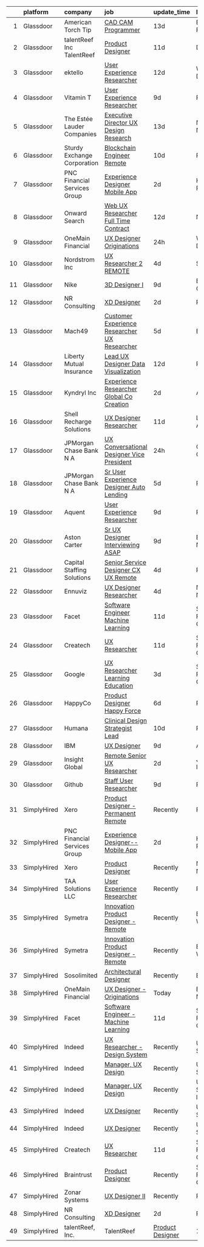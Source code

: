 

|    | platform    | company                       | job                                                                                                                                                                                                                                                                                                                                                                                                                                                                                                                                                                                                                                                                                                                                                                                                                                                                                                                                                                                                                                                                                                                                                                                                                                                                                                                                                                                                                                                                                                                                                                                                                    | update_time   | location                  |
|---:|:------------|:------------------------------|:-----------------------------------------------------------------------------------------------------------------------------------------------------------------------------------------------------------------------------------------------------------------------------------------------------------------------------------------------------------------------------------------------------------------------------------------------------------------------------------------------------------------------------------------------------------------------------------------------------------------------------------------------------------------------------------------------------------------------------------------------------------------------------------------------------------------------------------------------------------------------------------------------------------------------------------------------------------------------------------------------------------------------------------------------------------------------------------------------------------------------------------------------------------------------------------------------------------------------------------------------------------------------------------------------------------------------------------------------------------------------------------------------------------------------------------------------------------------------------------------------------------------------------------------------------------------------------------------------------------------------|:--------------|:--------------------------|
|  1 | Glassdoor   | American Torch Tip            | [CAD CAM Programmer](https://www.glassdoor.com/partner/jobListing.htm?pos=102&ao=1110586&s=58&guid=00000181a3ef43abaaea184dab7301f5&src=GD_JOB_AD&t=SR&vt=w&ea=1&cs=1_e736d33a&cb=1656312775981&jobListingId=1007935742295&cpc=98EC36F1896D89DA&jrtk=3-0-1g6huugv12bmh001-1g6huugvik25a800-6478f41ebc24d5b8--6NYlbfkN0BnsvztuEavkVQDPHE5N0fDqhPJFv-LlFbJcq3wHKaJtdKFjSQnzkBt70lkBthZADUoGEySLiY6jpWSHeE7wHqmP4fyPy5yQKkVXaeNIxgU0ucOo1kq-flm3zXNh8UZCQmr3MK6wBkFSVQ9-HatSuLt_1RggHpopC0LJHUrAjYGdLBbmjsHx02TpHIC93jm_i0fa2i4N2mmUglnW-7_B4_73nac6Sbhz7BX5mWfcjIvikqpomC1O_pTd5JZB1vstVz8P1izmjcE4PvM0qUbLygOIk9fue-K3OF1sYAGGSyBFhjqlDFqOHU1stIpehi_W0ISzbsFgFQ23XpehovoFRPH7lAofFDnBubUrfVMKSiunmd7A3DcVZW3QcplOnj9Ra3uoiUm8BSQqgxPci9v17aW0sjt8tu1sTTSmMgDdB_UkX2wIMUDTL_ZU9JZtYdMV2WhNDLVQS9WcRX_kj5lAZzDMq_W-XQ-LxIdZmkGTX0t2ohCJIIyCwPvR2fuHEU1RpG6-oAQhu4rZQ%3D%3D)                                                                                                                                                                                                                                                                                                                                                                                                                                                                                                                                                                                                                                                                                                                                              | 13d           | Bradenton, FL             |
|  2 | Glassdoor   | talentReef  Inc    TalentReef | [Product Designer](https://www.glassdoor.com/partner/jobListing.htm?pos=122&ao=1136043&s=58&guid=00000181a3ef43abaaea184dab7301f5&src=GD_JOB_AD&t=SR&vt=w&ea=1&cs=1_f855ddfe&cb=1656312775983&jobListingId=1007942333539&jrtk=3-0-1g6huugv12bmh001-1g6huugvik25a800-b1d65d1e23e1d5ef-)                                                                                                                                                                                                                                                                                                                                                                                                                                                                                                                                                                                                                                                                                                                                                                                                                                                                                                                                                                                                                                                                                                                                                                                                                                                                                                                                 | 11d           | Denver, CO                |
|  3 | Glassdoor   | ektello                       | [User Experience Researcher](https://www.glassdoor.com/partner/jobListing.htm?pos=103&ao=1110586&s=58&guid=00000181a3ef43abaaea184dab7301f5&src=GD_JOB_AD&t=SR&vt=w&ea=1&cs=1_deba9ed3&cb=1656312775981&jobListingId=1007939618815&cpc=A938E184CF850189&jrtk=3-0-1g6huugv12bmh001-1g6huugvik25a800-915ffd92501460ca--6NYlbfkN0CLjQmfy67UqlWxJvyH5uxFrQGBFL1cdeZdgq-fUlKTljvii19VO40o9hODfeR06z4R3gKYeA12dSiTX4yFC_llT-SHO-vTVqwBvTr0TUeQ7sqQLmharss2OEzlzSIVsfsJmAiheDQVb3SGwk3mUzb-JDtsyTgnc840NTm9Xfdo-DwM4oPtxPVfXtd_PHWKQmc9hisZWFEcQNdsTZG7TJDhx5o2ImGAAF5Rczg_QpjBnphJQCq-JawMCPC0_x6bNwLb3TBUinxaK3r5KZbcroP_lDjyRcHiFASh2q61E_ja8gUe8bCUoNsO2iV80VtU7emYLWIbnKt-cRgnUbSiJZ61w9vRFo3FM1v65CMmqNkQnaSLOSN_q5gpMSMfHOaX5Q36BcGCRfm2NKo14zor8VfuazvsR-4GCZ3oBBSJRJKolK2UcTJ1kyDCyfDeOmPJasH5zJJ5u-QNDGjFN2bCSHNvKJwTQrdztb2t2jJyBHOigjVzzhRLbWdbNQVSUcHY4Ge0Z7W0-7PyLcnm3-_uohPc)                                                                                                                                                                                                                                                                                                                                                                                                                                                                                                                                                                                                                                                                                                                                  | 12d           | Washington, DC            |
|  4 | Glassdoor   | Vitamin T                     | [User Experience Researcher](https://www.glassdoor.com/partner/jobListing.htm?pos=113&ao=1110586&s=58&guid=00000181a3ef43abaaea184dab7301f5&src=GD_JOB_AD&t=SR&vt=w&cs=1_28f21878&cb=1656312775982&jobListingId=1007947510415&cpc=6FC5BA77C9A4CD78&jrtk=3-0-1g6huugv12bmh001-1g6huugvik25a800-8ffb010d9d7ec4b0--6NYlbfkN0DMrcEu7yrtATojKJA7cEzGQ3FdRGWLh0CZQInL4ECGI6k5tN82kdM0OKoro5eXmjok1pY9WiCtPF0dukI9Fmem5Cq8y8v3Sld1jHAuQrnJsSg_8y4heX17j9R_wXSf16JunJqD7QV3ZczRzo7izK4pN-WqcA9hzaZ1XSgu-eucJrLSVXejBrpk2JT1YBfx28a_dCqWbttLa409Tn0GFreHPZpT_OR0PUOpH2AK3-WLhtYgvNAe9N5LzL6vg4EpCSe7VoLMuzP1yVZKmp4sEW2t2DYGyEittA8CPv-EOs2mioZNXYzIN5zMMeTLza-eb5e4BQko6dJS2yVixHLoSmZuIXuXu7mpyAgz0qkEFA8Crh-lHZi7d69RgQoG1Aemf5K8JkMcRJ8Dfi7Iw8u4c3gDKoWyP9iqyAOQ3FEp-s5gcgL3DxaNjPH5JIBs9qphStFzEnj7eq3IScHXY8R0VqRiz72rIrdI8x4%3D)                                                                                                                                                                                                                                                                                                                                                                                                                                                                                                                                                                                                                                                                                                                                                                                         | 9d            | Remote                    |
|  5 | Glassdoor   | The Estée Lauder Companies    | [Executive Director  UX Design   Research](https://www.glassdoor.com/partner/jobListing.htm?pos=101&ao=1110586&s=58&guid=00000181a3ef43abaaea184dab7301f5&src=GD_JOB_AD&t=SR&vt=w&ea=1&cs=1_ef0787a8&cb=1656312775980&jobListingId=1007936688010&cpc=A4C1E4276E693E09&jrtk=3-0-1g6huugv12bmh001-1g6huugvik25a800-c2b845cbefcab524--6NYlbfkN0CxGdjep8Kzl0oB9O7apyRfO4_gxrOgeSrUZstG6H8c5sFfK8-LW0KgkBVxYSn8XH2mBqPZ52PnMa0CgR7CHDJbOsgYdf6UZag9E3mjpnO_OnbZ-Kxf1XMwz3nxlj8jsevQOC4nBtXXISgg6aPw84qNoaCwnHVfLZynf5EJl8FLukmgCIEJJLs1iOi4IKVlazfD0YdQYeaelnTwguc7vMQe23aiLbQM76BPEK0J3aoRtSRknYX1UKeM19GC84oceyEY6An6wSv5kk6up4hxxqd3Tf-ZOJ9Gmm6UJckq7T0J9cGYcakrfbjIgdrRV29EuwTuzJAA1jvXbrbotS5WUfp9WdA_FUXJG54bgwyLpQbPhrM01nRWAswifoObdSKJTYENtwyn75hiPd6BhuR8lfgD46X9dwIuBKofAT9il8kE_VX1Kg9c_If2bNNm23SWXCVJXj3qCZ7EVCxegR8I8v33582iGtS0s3-VMyvd45qWa2nmL5QZF-sVkB2t3XsV9yu4avbezJtinLJXUfLRdyDtx2VoeNXiQ_sKhmib_HPS89OIVmfStRZL)                                                                                                                                                                                                                                                                                                                                                                                                                                                                                                                                                                                                                                                                                    | 13d           | New York, NY              |
|  6 | Glassdoor   | Sturdy Exchange Corporation   | [Blockchain Engineer  Remote ](https://www.glassdoor.com/partner/jobListing.htm?pos=130&ao=1136043&s=58&guid=00000181a3ef43abaaea184dab7301f5&src=GD_JOB_AD&t=SR&vt=w&ea=1&cs=1_1fb1b911&cb=1656312775984&jobListingId=1007945004698&jrtk=3-0-1g6huugv12bmh001-1g6huugvik25a800-cfbd5654e5418373-)                                                                                                                                                                                                                                                                                                                                                                                                                                                                                                                                                                                                                                                                                                                                                                                                                                                                                                                                                                                                                                                                                                                                                                                                                                                                                                                     | 10d           | Remote                    |
|  7 | Glassdoor   | PNC Financial Services Group  | [Experience Designer   Mobile App](https://www.glassdoor.com/partner/jobListing.htm?pos=108&ao=1110586&s=58&guid=00000181a3ef43abaaea184dab7301f5&src=GD_JOB_AD&t=SR&vt=w&cs=1_989ef38c&cb=1656312775981&jobListingId=1007961427249&cpc=B101C867B3EF2D75&jrtk=3-0-1g6huugv12bmh001-1g6huugvik25a800-c66d0f698bff5051--6NYlbfkN0AMofH_6zXbiqn6xehDj89HQNfpf30LHk40Y3Yl5cZTpm-EXukPQNetNbgZyPcaSjnYqcWAwVIVpj67zS_3xXrb1dZWevHt59MGwtNWC056Fj5C92LYC4uzyBBEWpFq_xg_jFEZOl9G06zEhnKSkQdCHGPkOkoIsjFOGzxj4yCKzhEjuGUObmBIJmLdLvP_M5PbeHXslgg3ivSHV60ZvbPwYIijaEsucroSRe1tvr6kZmIGCz5wvO7ig0aSeRN9TW5JXdamFTOgx5uKXmbbdzRZfbO8e8rQ0JwZXxrmBkbmmaFhnenMK_OhfvXw-JDlSJ5qdeD6ccrXaFwDazM95mbK1JgjZtU98OataTSZR8yNDuvl782fkn4AZ2ReXpl7SfK-l1R0rPNmJ846Oi3PXvJR24ado8AreLO9FY9fiewDo_FKn1-oPfE_M6PB3nu73zbHCWBbxENCOh3-k4DUACpsOEH5r2GFxiVLuQE3Zw9yIud4BwKUjgyhhAUsk9NK5UkGvQzQFHezNCyDHLvEAn3N4Ra1f_c4CWBjXZqnff6NSokG0PYfQRSgpPIp_J0qlhJDcDyuCCNb1hS2omeAo-zXqYYIj4JjcdWaicbu6xcc39TRw2zpZqc1zDmtOolRL0Wm6w4l_u1GRIe6X3e_mujXs9KFyk2mrs6YmUlBtWWmVq2EU_OH_jmQl7dMQLJJyLNzSXYUn9WF6O-jaOHVQggvnbL8vF0ZNwbLj4NHOxIB0Dd_9HJ0n08yMkjZpMcN25ZiFa3V2uo6y_bGLE0Aen3YD3wZYQQl9ygKrhLhnDHuH_GLDu1ZmT7EYM_JO9bdLWKHqmPoGU_-cOLsyQvOFXlZhczenzEvWuG74AAPKcwkZQdpT-cWe1oJ5V11-AlVaRCpsai_iTkungRerEk6tuhLmEgt2h7Ya6Xdx1iDsUmC3-X8yuu6dlIq2tcpNezKzh1ZmanrKGAIG9u0sgjcRfn22w7I2b9XxE0IwXfv0vEp3j6TViYoqRbhmml7Xkdi8hvk-vQgRmqCjJyoeQkjNcm1_5_UcyFxDdYr44wAdPBPvMhJn6LTDDCGoK5RsmJ3kJMt6CnBD-isOaasyWSEZ6B6uCfijZvzF3TrF0QZHM6DoOW9nj1HPzm3bME8qxlhMZRqQIupK7rieNgPA-jhnM6I1cn8yiYgSOI6gavw2uOsNb---Jgogdb914PPDKKxegh2VX5qrzbM01FQOFU3bC7m) | 2d            | Harrisburg, PA            |
|  8 | Glassdoor   | Onward Search                 | [Web UX Researcher  Full Time  Contract ](https://www.glassdoor.com/partner/jobListing.htm?pos=112&ao=1110586&s=58&guid=00000181a3ef43abaaea184dab7301f5&src=GD_JOB_AD&t=SR&vt=w&ea=1&cs=1_fbe600f0&cb=1656312775982&jobListingId=1007940042341&cpc=B076152010A3B66C&jrtk=3-0-1g6huugv12bmh001-1g6huugvik25a800-46016db12243d46a--6NYlbfkN0B7YoEZZ2QAGDyEGGmBPAUWSHc1Mt3sMCn9FehKcWA3w5p4dGJxWifpoAJCu3xk6ZgFcu1Y78FIqaHRt7FDVxH3WFkTkNU2CHTbEJVvKkUjdH_POdGqZPfd7kmiIA19hWFAaDwGrftpgjsko9N2c80-xeeLIuXlN7Qu0eUq9uvVxPSs0t_xW_C9Nrl5MABk4fB3PH8dsys7M_zlr3iJGqZ03cDg33oc4d9LvyXwyIGVtx_efPmChgoMBPsOr1p4dBOMP1LgLz9t6XfmXCE3jdMq8JT2da1_Ea0OKgREfEBZbVNiOIe0SQ16OLlXfSuKUtyzeAFcZEBqco9lXvLYn6AAJekvJibq3DLelzXUBTSIA5-2-QSudcZb1_kk3pvBZa7pm3s2FwVBNImacCNSe5TbApP7KWp2iva6P6XN6cd9-t3s11vtcIbnKpSPNSn3qxuTPaZckuKTtB3yslisPyfodqDwKW7eSWjAzjLEj5e4BrjJ-6b4Kr6XvI-l3yghGwRj3d5vVn-PyK8Uji_XLBQ7UHmos_BfptIwSOKPTyAtpwIg1yyPo4f5THsPSDDhZse1j9-FtMV9HSHEzi275NGUTUXzUKbYhnuHSNxZrPmY72t-zdHsDmeHZmA2a5rJGMXhzUnNRH8lg-ARLVBA_i2J5vseYhWm_H2rxHFmGEz7Ae-X80MygMmf_Lr1NecktrzHnNDybnzcsIMi4zsbxREbt5-po1aeCiPPFvtDdhqew3ZyU3Y6h5qXyvZvg-KZwpGS7vcLl7UR1clnwEPOzNp-RsZKge2JOYWNy7olo2wQZH95QwzU7H1hfVb1YuM1ukov05F-Rdlj7KwgmuLhcmERJ92KklFfS71lNpaUooE0QSzYGR3LYmYMLYwMbkDrN0WRcYKkLswFKyG9juMZesK3Hxw8XZ5pmqMDJnlUdw3say3hSzDedgeW8Bq0NMatWgqDsWL7zfgjG3j5mG2W6CQU3DL55KTtFG7HsoAj4IPPSbtvPc_BhDvqOmaNOt35AeL7VOP0hDf77Mp78Q6t6dFK)                                                                                                                                                                                     | 12d           | Newark, CA                |
|  9 | Glassdoor   | OneMain Financial             | [UX Designer   Originations](https://www.glassdoor.com/partner/jobListing.htm?pos=104&ao=1110586&s=58&guid=00000181a3ef43abaaea184dab7301f5&src=GD_JOB_AD&t=SR&vt=w&cs=1_39305d11&cb=1656312775980&jobListingId=1007964745730&cpc=7AD1D84939BBEEF3&jrtk=3-0-1g6huugv12bmh001-1g6huugvik25a800-4d508575c6a64a8b--6NYlbfkN0Bjlu5n-gv5HO0Uw8oUWkLCzq7-4ueCq4bqHo-b0jTNgEo79qTxKEF1eiLEZ0uE3qe8BddocYPZ4u5iFM5TXbzmiaBTaC-wZxq7gKxR9ILp6fIagIv7ua1aTtIWIGxEwJnmVdGOJmORrOwS8AcNVxk-oyLBwzz1xdmfjkPKLesQGOHIt-bMIqG0sye_dlorOWEQPhsrAfWAIoFtr3fcqUx4ekGSvhl_REeu38pwuxdurskKH-HqCqDvipjO-rbhK_r45ML11indSZMqzcsc-JRciu1eRiojmyKOmwEw0yunVgH2hWwgHggYXDcTODOWsRXwV-xJYnas7EPdgCQXSz1gifslqSdXIUeL7njoE-yVrOqsBJzwy-Yk1jNj2KfVxT0SY7P7G7FVtsCxl3IsVjujc9At0inS6m-lJECmCWBvbi4T13dKEgBx-JbF7uBbshIgMHuo9jkKzA%3D%3D)                                                                                                                                                                                                                                                                                                                                                                                                                                                                                                                                                                                                                                                                                                                                                                                                           | 24h           | Wilmington, DE            |
| 10 | Glassdoor   | Nordstrom Inc                 | [UX Researcher 2   REMOTE](https://www.glassdoor.com/partner/jobListing.htm?pos=117&ao=1136043&s=58&guid=00000181a3ef43abaaea184dab7301f5&src=GD_JOB_AD&t=SR&vt=w&cs=1_c2562b5c&cb=1656312775983&jobListingId=1007957153362&jrtk=3-0-1g6huugv12bmh001-1g6huugvik25a800-608155c439d6817a-)                                                                                                                                                                                                                                                                                                                                                                                                                                                                                                                                                                                                                                                                                                                                                                                                                                                                                                                                                                                                                                                                                                                                                                                                                                                                                                                              | 4d            | Seattle, WA               |
| 11 | Glassdoor   | Nike                          | [3D Designer I](https://www.glassdoor.com/partner/jobListing.htm?pos=119&ao=1136043&s=58&guid=00000181a3ef43abaaea184dab7301f5&src=GD_JOB_AD&t=SR&vt=w&cs=1_ea842b5d&cb=1656312775983&jobListingId=1007947826288&jrtk=3-0-1g6huugv12bmh001-1g6huugvik25a800-612dfb3f0eb8356f-)                                                                                                                                                                                                                                                                                                                                                                                                                                                                                                                                                                                                                                                                                                                                                                                                                                                                                                                                                                                                                                                                                                                                                                                                                                                                                                                                         | 9d            | Beaverton, OR             |
| 12 | Glassdoor   | NR Consulting                 | [XD Designer](https://www.glassdoor.com/partner/jobListing.htm?pos=116&ao=1136043&s=58&guid=00000181a3ef43abaaea184dab7301f5&src=GD_JOB_AD&t=SR&vt=w&ea=1&cs=1_46bd8ab9&cb=1656312775982&jobListingId=1007962200876&jrtk=3-0-1g6huugv12bmh001-1g6huugvik25a800-37fe6b4c132875a9-)                                                                                                                                                                                                                                                                                                                                                                                                                                                                                                                                                                                                                                                                                                                                                                                                                                                                                                                                                                                                                                                                                                                                                                                                                                                                                                                                      | 2d            | Remote                    |
| 13 | Glassdoor   | Mach49                        | [Customer Experience Researcher  UX Researcher ](https://www.glassdoor.com/partner/jobListing.htm?pos=105&ao=1110586&s=58&guid=00000181a3ef43abaaea184dab7301f5&src=GD_JOB_AD&t=SR&vt=w&ea=1&cs=1_b53d112f&cb=1656312775981&jobListingId=1007954542445&cpc=1160948BCBA38B5B&jrtk=3-0-1g6huugv12bmh001-1g6huugvik25a800-188a60f7eb7a7494--6NYlbfkN0C-sxr0l_wSOZIDB38dXNuJhKPbqohXUGYC1bSDZ3MUUQgHxGzDLv1iMw_PNc-VPkk7HqGb7DrGnLVN32uK6euByH515ureRAfxgg2QlsQgniz5BQWTlCgo-91GV0KaMo1c69cPVUg5cJg4lb0NIxt-Xl86ZyAQ5-4zHWoFAZ0Qvm_2O3fVl52n98yRVPGgYyaRrLRTkNPqbp968yuPJna2zu9_by1wOTOJxEVBiq8MWq4oboXIrYaAPHA9fzGAQerSYykbk5tG7TvdwBuuMbAGnmXbOJUXcoIM-jp_XI7tSY8mJFEiaamX7aYqNO5QpyWQ8GuQJFZ-DaHyPjVlzxvA2NtVsH_2encHfyfyaul-3mb8MUpMqC6OY4B3-xSmWab00BJ49Vsc1sJuOKeNxbQ6GBKEg3BRn-m5hFl3DSM2akX85Y3EGShhdwttgi4-6cqjX8k-BK_YEVrQvO-qrnG7F01-v5RYpOL4jb4tngl-l2qyzriIaYkMbriXXWcWyXN9OnkxJLmOktd6F-8j4gMOq6uH-7b1ExY%3D)                                                                                                                                                                                                                                                                                                                                                                                                                                                                                                                                                                                                                                                                                                | 5d            | Boston, MA                |
| 14 | Glassdoor   | Liberty Mutual Insurance      | [Lead UX Designer   Data Visualization](https://www.glassdoor.com/partner/jobListing.htm?pos=107&ao=1110586&s=58&guid=00000181a3ef43abaaea184dab7301f5&src=GD_JOB_AD&t=SR&vt=w&cs=1_40050b7a&cb=1656312775981&jobListingId=1007940071636&cpc=6A22310A23505C64&jrtk=3-0-1g6huugv12bmh001-1g6huugvik25a800-23c8841b6c21757c--6NYlbfkN0D19kSVUiNzG2UWy1lRGehFMusHrHGUl8ru40ax50wmt-THYVDVXiQ1RxehNPznEJE1U7VDE0f2KIsFInOFhur_BYiO6_npZ3qtwMUX1c-HLGgfGN79yWfITd6vLFPpn0JsUPpP4kjWKD_NlSFGJfZJuLLIw_jLgqt9CjkkYS7CbHojyaiCrLny4erwmiad2N3cnBVpuGtlDrJx2lRwHdKYi8iACSTrA5HhveDTYpqQ_w9uMgAigB7QTLPsYrV8qwXlt_I9yQNjP9nliv8cAJdb2zlc8p2aDaSWORTg1Sp_4nOPTBHjcCHP_83Go852t7afg68r4RdFQ51NENeeriOGppHuaObPZNJc3hB3wHav0Hv7ldQGv2hBkIoC1e0LzViBqxAJ00KRT5W8EM4eIKQwCEDr4KBjWGP5BXTnSD96Ew_jOBCkYZbLnrNecG566bxJItfNSHL7bg75G6AtNP4lx_hy82VBoWslKCAkzIilxmuSnai7HscngHrpSm2UXMPIyoQbghiIy-a6HD94AtMwagY_MFEmaKEbQ171_at7Dl9ca9Yvhbv3bU31ntW0uVXPfNFjV64I1-tNS6O7SUOHzn7pPVD02wuT8g_F6-u6hKD4HWG_HGGqEklxhf5zVU-7tdEhU_t5jQ%3D%3D)                                                                                                                                                                                                                                                                                                                                                                                                                                                                                                                                                                                                | 12d           | Remote                    |
| 15 | Glassdoor   | Kyndryl  Inc                  | [Experience Researcher  Global Co Creation](https://www.glassdoor.com/partner/jobListing.htm?pos=106&ao=1110586&s=58&guid=00000181a3ef43abaaea184dab7301f5&src=GD_JOB_AD&t=SR&vt=w&cs=1_61294885&cb=1656312775981&jobListingId=1007961232788&cpc=8795CF9063CD573D&jrtk=3-0-1g6huugv12bmh001-1g6huugvik25a800-93d3dd57df610c06--6NYlbfkN0ASQSak737PijTL6td-124vXlwAjEfobxyBAiBXn_Ib3lehgVqRDFmimWczxLkMdmPRXNPJfivdnJrzy0AqZxDQFLni-y7knOcT5oUP1gvRmGSuJ7mV8iW5hRmChUOHXsTS_b7f7OXnhhSTHnUfAZHDwvZDlOtQvq0JWuHbOK84D5l1ld0FFnNzmMFSBoMZkf58sQZudavyAmDZfkeZHqnPFCxoxGR_-qB525rxqOgr1QDxbmIhsPNKTpSZu1Zvac3baQlr_aaecgLaNq0XtbJX8t8sVuYHI50H2uauiBiOEuklVqVIckH3fgz2J5IcpcqS1yDDmBJhdk6ej40C6fYr0N2-VPzZMrJI9vSrlsNfR-H50EBtc0_e9jD5BYbLcA9t_WbW_vWv0JY5R-mK6BMQGb_P-roE34i3tI_Wo7J6XUb3OTc7powx3ZaFA77_lmlXcug4c14aIW_0VpVTk7sm3bH-bliI9Lw9zgbgnEAoCI8NE0Be4sTIEIhrCA0RhjnFCxsHFNupVJAmJ7nVvolSXkggQY60_aS0fHaiknmBc41L7tVyOAr08bykgrdmTlPMxuCkuiUtP3JUHd9PC9zA_-lvsBIBCpINCCEAByanz1CLZfoNEH2JlD5AZQ6Q6jCQ8RBg_qzva4kblGF-7dEjCEONNwWPcCwke9AV-ni4aA%3D%3D)                                                                                                                                                                                                                                                                                                                                                                                                                                                                                                                                                            | 2d            | Austin, TX                |
| 16 | Glassdoor   | Shell Recharge Solutions      | [UX Designer Researcher](https://www.glassdoor.com/partner/jobListing.htm?pos=125&ao=1136043&s=58&guid=00000181a3ef43abaaea184dab7301f5&src=GD_JOB_AD&t=SR&vt=w&ea=1&cs=1_f1a699fa&cb=1656312775984&jobListingId=1007942893716&jrtk=3-0-1g6huugv12bmh001-1g6huugvik25a800-ebdfb834cd5ff5b7-)                                                                                                                                                                                                                                                                                                                                                                                                                                                                                                                                                                                                                                                                                                                                                                                                                                                                                                                                                                                                                                                                                                                                                                                                                                                                                                                           | 11d           | Los Angeles, CA           |
| 17 | Glassdoor   | JPMorgan Chase Bank  N A      | [UX Conversational Designer  Vice President](https://www.glassdoor.com/partner/jobListing.htm?pos=123&ao=1136043&s=58&guid=00000181a3ef43abaaea184dab7301f5&src=GD_JOB_AD&t=SR&vt=w&cs=1_f64456c6&cb=1656312775984&jobListingId=1007963648725&jrtk=3-0-1g6huugv12bmh001-1g6huugvik25a800-da7a2b3046271478-)                                                                                                                                                                                                                                                                                                                                                                                                                                                                                                                                                                                                                                                                                                                                                                                                                                                                                                                                                                                                                                                                                                                                                                                                                                                                                                            | 24h           | Columbus, OH              |
| 18 | Glassdoor   | JPMorgan Chase Bank  N A      | [Sr User Experience Designer   Auto Lending](https://www.glassdoor.com/partner/jobListing.htm?pos=128&ao=1136043&s=58&guid=00000181a3ef43abaaea184dab7301f5&src=GD_JOB_AD&t=SR&vt=w&cs=1_6da01536&cb=1656312775984&jobListingId=1007953332627&jrtk=3-0-1g6huugv12bmh001-1g6huugvik25a800-7506b3b2358e68e7-)                                                                                                                                                                                                                                                                                                                                                                                                                                                                                                                                                                                                                                                                                                                                                                                                                                                                                                                                                                                                                                                                                                                                                                                                                                                                                                            | 5d            | Plano, TX                 |
| 19 | Glassdoor   | Aquent                        | [User Experience Researcher](https://www.glassdoor.com/partner/jobListing.htm?pos=110&ao=1110586&s=58&guid=00000181a3ef43abaaea184dab7301f5&src=GD_JOB_AD&t=SR&vt=w&cs=1_f08d42ba&cb=1656312775981&jobListingId=1007947575845&cpc=FB7E4A1762AE5BEC&jrtk=3-0-1g6huugv12bmh001-1g6huugvik25a800-8398e86d62796fed--6NYlbfkN0DMrcEu7yrtATojKJA7cEzGQ3FdRGWLh0CZQInL4ECGI9gD0Wolx9R2EDT7B77c2cTfSS0sKx0sPrTiiXrRC4mCy6wvlcZIyaaPwzM8wGJyx9NQOU_eJTkritVdPf6wW3MPn0Q3jkpTzsfWDBEmPQAWOMx6fG0EbOPYZVXRuDgN8rNwBuVujGwJybNfuFoFlTtwCxT3EzwNjLIiuSkKZxfeoyqeHIVBwDKKO5RSPG2OoBvA8h2eoGVgd7w8txM47Fozu1pi0ybhFeMmdr54S2knfRU5RZFiles83Wra2c9nD4NGtA4uS2IVWOWuzcQInm2eTRWxlm67_eW006RV8RZ-C2yzoFHy16nnyf853OQcc8WtcAhm6n9pqi6HPuLafv-jBG1_Uc36vq8cu3t42pjpYjhT7xxRFYZQAxSezm-O7nCHdxqskPFUveW3QjZbW3HiL1qO25S5mA%3D%3D)                                                                                                                                                                                                                                                                                                                                                                                                                                                                                                                                                                                                                                                                                                                                                                                                           | 9d            | Remote                    |
| 20 | Glassdoor   | Aston Carter                  | [Sr  UX Designer Interviewing ASAP](https://www.glassdoor.com/partner/jobListing.htm?pos=111&ao=1110586&s=58&guid=00000181a3ef43abaaea184dab7301f5&src=GD_JOB_AD&t=SR&vt=w&ea=1&cs=1_746be5fd&cb=1656312775982&jobListingId=1007948347898&cpc=AC285F3A3ECA6BB0&jrtk=3-0-1g6huugv12bmh001-1g6huugvik25a800-72161f5e851506dd--6NYlbfkN0ChYVx_I3yfZ_JDY3EFoivtqvi_stwnZ_kRt8Dowt_l_d1ydueao4NEv8X4QANiVn8IS0FOnCHHzE87XxoJ5r30nWbkJBQ75CkzcTpL8bAt83WfjWFLhvecqcoG04rGU2w3QFC3XtceFpJ-kNUFeSD9gLdSJwe0Nte6zm8Z9LRAfW8xk9sbgVPnCiTeVqafIcvX26jEnDGzMN2NTRbm7W0iksuwhA0aBvreieDfQDXrdBYyCR_p-5nx4y5X72iA5wJR_5TAaU6fo-8m5IZ73_uG1pCVNPUSYxaMhmv5cjVvDxQQ2KnRag3I0E98a3LJvwaDXFRX0UmedJO0ydiB2jp7hi9alo7vcfVfnJq1z9v4fdyRVY_mVfEUkQubd5h9XyG21DQ_tVjQ8I6Y8X-u9ZQ3tNl875DE4DOXD_BizSXMBLf-SXKo6jTc4iPRzxPqbcdCc-bxxDN1DL0yT8DgvA-kk9GzKilEd5yUP6XPgbMzXWvGBnykbGrpwZm1iACBR_7_dtfTGKJD5H5BUNKoW7CaPA1OekxY-Soieq1pC5bYInBEolgStnKuj1C0nX-bCxQgqvkGgUnDlA70dyLTBIaxmV5U_cHzsACP1rbO1yHzzG374DNT0Qpxz4mfE8xjewK0APPrw-U2VR_QkNh2tL99xKh6zh_u3MvWBQFlwCbWYwp8E-Gapc6l1HA5VHvgBzUqEw3EUk14A4EWD2DSRi1YrhbBbnZBrIF-JDUnfCyFGCP6dJLV6D2gllt2oDXODnexj3qrzrZGGotGKBibSdgNNFCE2z_8hCgeAYfOsJyT76B8XJ9WWTy3edWNN7GyArlnu1AKxMwRhtHImxUujrJEDE4ZYv4mA0_IiFAvckZZlpNnlJBseXH-fg0pcg6b8COkJpUzymrYPZLafpGzsEpfCgcBYBtp9L4izOTQqZ8mN9QD7iwbXIZtqF0lAtINHFWCQ0yJxAh9iA%3D%3D)                                                                                                                                                                                                                                                               | 9d            | Brooklyn, NY              |
| 21 | Glassdoor   | Capital Staffing Solutions    | [Senior Service Designer  CX UX    Remote](https://www.glassdoor.com/partner/jobListing.htm?pos=115&ao=1110586&s=58&guid=00000181a3ef43abaaea184dab7301f5&src=GD_JOB_AD&t=SR&vt=w&ea=1&cs=1_9191a68f&cb=1656312775983&jobListingId=1007957225430&cpc=2CAED5C921A5F994&jrtk=3-0-1g6huugv12bmh001-1g6huugvik25a800-a7c73d30578b5c74--6NYlbfkN0AHXq2vAVwR3IH7wgnTMdWCa3HguypIXx0DFudX-u0zu6XSU0N9gDGCMsnO9yvyAfPEafGSSv2RefAGdFg5bRdDOjkcoZmvzNOIxTUtY0h3pjIutiy2KzflA1faJlPnS4_2K_vIy9Ze9HvpOXwY-nbRYNVJHsyfCI64Cni-ufmcQm_Jo-OIVeLTg5pEwf84KtTkiGd7OnnkZz58gVuiNcNfzkPl9hPQSapTBeloubAHMe_zQLEvh-ux5XExUmiJwvcM9icGb0V5fdXQbzkIhvA3w1HQl7AJiA7o9N-Ji9Etcbyt1LbffX_lNo7F8sT35w9_UFgL0-pecC1PHl27dCZlWL3RDXHqbHhYNIXqKB24Z9yykmjrmU3hWyTMfgS_gPVH1xL9WJWTVP47u-iJiCltR3Y_DTl0JpdEvakzEooxd2r8nTSRKn4ToFnQdPmPMv5XN5fraYqF7vBrFbRst1blNeUXLaJvcIrtE8oqn0QJNwLwT2VyfRut8Dc8nhICruvhqr44wB9Dh1IvOkaaGzmX)                                                                                                                                                                                                                                                                                                                                                                                                                                                                                                                                                                                                                                                                                                                    | 4d            | Remote                    |
| 22 | Glassdoor   | Ennuviz                       | [UX Designer   Researcher](https://www.glassdoor.com/partner/jobListing.htm?pos=118&ao=1136043&s=58&guid=00000181a3ef43abaaea184dab7301f5&src=GD_JOB_AD&t=SR&vt=w&cs=1_7f92ba93&cb=1656312775983&jobListingId=1007957202460&jrtk=3-0-1g6huugv12bmh001-1g6huugvik25a800-bb8b6090dc9e4108-)                                                                                                                                                                                                                                                                                                                                                                                                                                                                                                                                                                                                                                                                                                                                                                                                                                                                                                                                                                                                                                                                                                                                                                                                                                                                                                                              | 4d            | New York, NY              |
| 23 | Glassdoor   | Facet                         | [Software Engineer   Machine Learning](https://www.glassdoor.com/partner/jobListing.htm?pos=129&ao=1136043&s=58&guid=00000181a3ef43abaaea184dab7301f5&src=GD_JOB_AD&t=SR&vt=w&ea=1&cs=1_3307a288&cb=1656312775984&jobListingId=1007942852875&jrtk=3-0-1g6huugv12bmh001-1g6huugvik25a800-d72e5880989bd4aa-)                                                                                                                                                                                                                                                                                                                                                                                                                                                                                                                                                                                                                                                                                                                                                                                                                                                                                                                                                                                                                                                                                                                                                                                                                                                                                                             | 11d           | San Francisco, CA         |
| 24 | Glassdoor   | Createch                      | [UX Researcher](https://www.glassdoor.com/partner/jobListing.htm?pos=127&ao=1136043&s=58&guid=00000181a3ef43abaaea184dab7301f5&src=GD_JOB_AD&t=SR&vt=w&ea=1&cs=1_ed789c01&cb=1656312775984&jobListingId=1007942486177&jrtk=3-0-1g6huugv12bmh001-1g6huugvik25a800-f2ce10c15be7bc6a-)                                                                                                                                                                                                                                                                                                                                                                                                                                                                                                                                                                                                                                                                                                                                                                                                                                                                                                                                                                                                                                                                                                                                                                                                                                                                                                                                    | 11d           | San Francisco, CA         |
| 25 | Glassdoor   | Google                        | [UX Researcher  Learning   Education](https://www.glassdoor.com/partner/jobListing.htm?pos=120&ao=1136043&s=58&guid=00000181a3ef43abaaea184dab7301f5&src=GD_JOB_AD&t=SR&vt=w&cs=1_a688af62&cb=1656312775983&jobListingId=1007959780547&jrtk=3-0-1g6huugv12bmh001-1g6huugvik25a800-df1c80ee7936e630-)                                                                                                                                                                                                                                                                                                                                                                                                                                                                                                                                                                                                                                                                                                                                                                                                                                                                                                                                                                                                                                                                                                                                                                                                                                                                                                                   | 3d            | San Francisco, CA         |
| 26 | Glassdoor   | HappyCo                       | [Product Designer   Happy Force](https://www.glassdoor.com/partner/jobListing.htm?pos=126&ao=1136043&s=58&guid=00000181a3ef43abaaea184dab7301f5&src=GD_JOB_AD&t=SR&vt=w&cs=1_678cfce3&cb=1656312775984&jobListingId=1007952708407&jrtk=3-0-1g6huugv12bmh001-1g6huugvik25a800-1f854b0c6fa65904-)                                                                                                                                                                                                                                                                                                                                                                                                                                                                                                                                                                                                                                                                                                                                                                                                                                                                                                                                                                                                                                                                                                                                                                                                                                                                                                                        | 6d            | Remote                    |
| 27 | Glassdoor   | Humana                        | [Clinical Design Strategist Lead](https://www.glassdoor.com/partner/jobListing.htm?pos=109&ao=1110586&s=58&guid=00000181a3ef43abaaea184dab7301f5&src=GD_JOB_AD&t=SR&vt=w&ea=1&cs=1_008918ba&cb=1656312775982&jobListingId=1007944665063&cpc=AC285F3A3ECA6BB0&jrtk=3-0-1g6huugv12bmh001-1g6huugvik25a800-9c0433a822cb8966--6NYlbfkN0DTpne61UmFZM4rphN6Z_dPa1xbTMy_srCLEByaiB2DVbhP1pG3_chz0IlmsiH9LQ3om6dOmoumnQnm5oqBA3fycq2qqIUme-6LtcjdAlTelJXUpwiZNOu9egc221wxrJg-Aq0ECa1_Hw90CE0f_8V-IdvciLscsNeq47dhYAKi8vlu1ewRzcHcp2-SLpWRsnmNrdchhjC5NXaUhryNOh5Lknp1Zsy-U95U6Ek0qvy0frlDuMseB4JdsxgDHC9LVE4FFlO5d9BzDqWgosK8b1STfik7AR2rkw4WOqBj3xq77_GrZ8d_748hhK9f6SqS1ynp9AF2jnAXnkKIHcZO0vPhGBpErVSIWUW99rwk1U97yRjh_K79isAwuD2qkIfJ43Hz38kpvM1ucHH3Dz2IIw24uws3am-_V1yX6Q6n7pI7ZKIlSg5yneaLepjLwu6jbifn-xw7jSZh3KhJX3mjjNKhUBDQpPdLGhjUE-78JVWVEx950W4yHwRYhOdQnO_A2bH1QZ-sEquE9IDumd6ctyJp)                                                                                                                                                                                                                                                                                                                                                                                                                                                                                                                                                                                                                                                                                                                             | 10d           | Remote                    |
| 28 | Glassdoor   | IBM                           | [UX Designer](https://www.glassdoor.com/partner/jobListing.htm?pos=124&ao=1136043&s=58&guid=00000181a3ef43abaaea184dab7301f5&src=GD_JOB_AD&t=SR&vt=w&cs=1_62ffb070&cb=1656312775984&jobListingId=1007946992624&jrtk=3-0-1g6huugv12bmh001-1g6huugvik25a800-9777d9dcb416c308-)                                                                                                                                                                                                                                                                                                                                                                                                                                                                                                                                                                                                                                                                                                                                                                                                                                                                                                                                                                                                                                                                                                                                                                                                                                                                                                                                           | 9d            | Austin, TX                |
| 29 | Glassdoor   | Insight Global                | [Remote Senior UX Researcher](https://www.glassdoor.com/partner/jobListing.htm?pos=114&ao=1110586&s=58&guid=00000181a3ef43abaaea184dab7301f5&src=GD_JOB_AD&t=SR&vt=w&cs=1_138bf08b&cb=1656312775982&jobListingId=1007961396885&cpc=FAE5E775D180B2FB&jrtk=3-0-1g6huugv12bmh001-1g6huugvik25a800-1c79317b6f68fa47--6NYlbfkN0BKkHZu3wF05EeDimN_p6sYpKCMArvwa95YdH7UpkaBCqc7l59Erwqc_0HjjMSEkQ2rNvfklktdpB5BVKHTrBlRA7HzuGljHViE49Ns8ttLIEDBVUswXLnl4wLZ2mYo4ypb-b-m4f471Cw2BHpxT2vVtIzTiSdfJL71rzHgOdDoHxfSaoTys3RIEivM5gZGPkDVd9jY0b36qveQKQmFM2vfCfV5DdLafdiMc7V-76rG02_gBtKiyoeL9QEJSCQclfaiu3UhpZc7mAyCNx84mAD5qFiOCWuojIet0CxcmPy11dckmQLWkPGqrUPC8gU37Alura7lFB5MU0mA1fWoEHVODhMlYWTAisPmGAiO1Y9fxZDaebBxJyhNiJQSZpoZ_6YRJuY7hsGhriPfb_RalWv0wWJDWmRja_7-L7RjAwnFoEAvTzmqB5kD5IQgXruDjhlBaSnlOXLXYclSJViW5VLteF5LiivzC9FPO_7hlC1z85etSTYMIQpb)                                                                                                                                                                                                                                                                                                                                                                                                                                                                                                                                                                                                                                                                                                                                                                      | 2d            | Johnston, IA              |
| 30 | Glassdoor   | Github                        | [Staff User Researcher](https://www.glassdoor.com/partner/jobListing.htm?pos=121&ao=1136043&s=58&guid=00000181a3ef43abaaea184dab7301f5&src=GD_JOB_AD&t=SR&vt=w&cs=1_7f83f077&cb=1656312775983&jobListingId=1007946628831&jrtk=3-0-1g6huugv12bmh001-1g6huugvik25a800-24dffac83cec1c6b-)                                                                                                                                                                                                                                                                                                                                                                                                                                                                                                                                                                                                                                                                                                                                                                                                                                                                                                                                                                                                                                                                                                                                                                                                                                                                                                                                 | 9d            | Remote                    |
| 31 | SimplyHired | Xero                          | [Product Designer - Permanent Remote](https://www.simplyhired.com/job/K1mMEySX_5En41yC8hmkSVPppCHOvbNbjXzAaQ-BtdZcHUJ3z1V--Q?q=generative+designer)                                                                                                                                                                                                                                                                                                                                                                                                                                                                                                                                                                                                                                                                                                                                                                                                                                                                                                                                                                                                                                                                                                                                                                                                                                                                                                                                                                                                                                                                    | Recently      | Remote                    |
| 32 | SimplyHired | PNC Financial Services Group  | [Experience Designer-- Mobile App](https://www.simplyhired.com/job/aOEZm5SAjcgwGNmozpzOTnm6w58xjC8VY82e1k_fRqALDUsToih61A?q=generative+designer)                                                                                                                                                                                                                                                                                                                                                                                                                                                                                                                                                                                                                                                                                                                                                                                                                                                                                                                                                                                                                                                                                                                                                                                                                                                                                                                                                                                                                                                                       | 2d            | Harrisburg, PA            |
| 33 | SimplyHired | Xero                          | [Product Designer](https://www.simplyhired.com/job/JZHhONnCJ-faHo-GeUgGdSwrHuGwhnYt9sd0NRKOI1M15yLpQamHwA?q=generative+designer)                                                                                                                                                                                                                                                                                                                                                                                                                                                                                                                                                                                                                                                                                                                                                                                                                                                                                                                                                                                                                                                                                                                                                                                                                                                                                                                                                                                                                                                                                       | Recently      | New York, NY              |
| 34 | SimplyHired | TAA Solutions LLC             | [User Experience Researcher](https://www.simplyhired.com/job/wjoRPGlrDeWkwlRaEqq_Gym5MqB4Ek7dmQOcEA4GA9mm5VlldUhxnQ?q=generative+designer)                                                                                                                                                                                                                                                                                                                                                                                                                                                                                                                                                                                                                                                                                                                                                                                                                                                                                                                                                                                                                                                                                                                                                                                                                                                                                                                                                                                                                                                                             | Recently      | Remote                    |
| 35 | SimplyHired | Symetra                       | [Innovation Product Designer - Remote](https://www.simplyhired.com/job/hSkWjaWMYgFhCFQx-vz3tfIowyPuP4lujgWiB5HyDVHP--PC0XA9tQ?q=generative+designer)                                                                                                                                                                                                                                                                                                                                                                                                                                                                                                                                                                                                                                                                                                                                                                                                                                                                                                                                                                                                                                                                                                                                                                                                                                                                                                                                                                                                                                                                   | Recently      | Bellevue, WA              |
| 36 | SimplyHired | Symetra                       | [Innovation Product Designer - Remote](https://www.simplyhired.com/job/hSkWjaWMYgFhCFQx-vz3tfIowyPuP4lujgWiB5HyDVHP--PC0XA9tQ?q=generative+designer)                                                                                                                                                                                                                                                                                                                                                                                                                                                                                                                                                                                                                                                                                                                                                                                                                                                                                                                                                                                                                                                                                                                                                                                                                                                                                                                                                                                                                                                                   | Recently      | Bellevue, WA              |
| 37 | SimplyHired | Sosolimited                   | [Architectural Designer](https://www.simplyhired.com/job/1wnZZjS_T2B-Khb33FLg8m5W26VpFJO-O7M0joPbDLzOi2-l3WqCTg?q=generative+designer)                                                                                                                                                                                                                                                                                                                                                                                                                                                                                                                                                                                                                                                                                                                                                                                                                                                                                                                                                                                                                                                                                                                                                                                                                                                                                                                                                                                                                                                                                 | Recently      | Boston, MA                |
| 38 | SimplyHired | OneMain Financial             | [UX Designer - Originations](https://www.simplyhired.com/job/b3xheuxTE4cU9QSzer7eLEI_1XVl0ize2VoWZB2zKMALXj7pt3LEBA?q=generative+designer)                                                                                                                                                                                                                                                                                                                                                                                                                                                                                                                                                                                                                                                                                                                                                                                                                                                                                                                                                                                                                                                                                                                                                                                                                                                                                                                                                                                                                                                                             | Today         | Baltimore, MD             |
| 39 | SimplyHired | Facet                         | [Software Engineer - Machine Learning](https://www.simplyhired.com/job/rRl7LpYqGiIowLAwzbrNzMgXtXTFbKgtp-z9fo66PKEqX4Q6nYlO_w?q=generative+designer)                                                                                                                                                                                                                                                                                                                                                                                                                                                                                                                                                                                                                                                                                                                                                                                                                                                                                                                                                                                                                                                                                                                                                                                                                                                                                                                                                                                                                                                                   | 11d           | San Francisco, CA         |
| 40 | SimplyHired | Indeed                        | [UX Researcher - Design System](https://www.simplyhired.com/job/e86TnqnxJQBRcV_2-RzGirxsIIbhg2mnrDU1i4D_XTnutJC9J-I8RQ?q=generative+designer)                                                                                                                                                                                                                                                                                                                                                                                                                                                                                                                                                                                                                                                                                                                                                                                                                                                                                                                                                                                                                                                                                                                                                                                                                                                                                                                                                                                                                                                                          | Recently      | United States             |
| 41 | SimplyHired | Indeed                        | [Manager, UX Design](https://www.simplyhired.com/job/to3spEYsdj0YX6-0lvslE3sR84JlByylOIX8nU0h93KyJNxPY22Zag?q=generative+designer)                                                                                                                                                                                                                                                                                                                                                                                                                                                                                                                                                                                                                                                                                                                                                                                                                                                                                                                                                                                                                                                                                                                                                                                                                                                                                                                                                                                                                                                                                     | Recently      | United States             |
| 42 | SimplyHired | Indeed                        | [Manager, UX Design](https://www.simplyhired.com/job/to3spEYsdj0YX6-0lvslE3sR84JlByylOIX8nU0h93KyJNxPY22Zag?q=generative+designer)                                                                                                                                                                                                                                                                                                                                                                                                                                                                                                                                                                                                                                                                                                                                                                                                                                                                                                                                                                                                                                                                                                                                                                                                                                                                                                                                                                                                                                                                                     | Recently      | United States +1 location |
| 43 | SimplyHired | Indeed                        | [UX Designer](https://www.simplyhired.com/job/7GiZIE7D3Vdy_WwQaWJKRxT3iPyT6Rqzli4Zo5eTP3IEz4tsOt1bKA?q=generative+designer)                                                                                                                                                                                                                                                                                                                                                                                                                                                                                                                                                                                                                                                                                                                                                                                                                                                                                                                                                                                                                                                                                                                                                                                                                                                                                                                                                                                                                                                                                            | Recently      | United States             |
| 44 | SimplyHired | Indeed                        | [UX Designer](https://www.simplyhired.com/job/7GiZIE7D3Vdy_WwQaWJKRxT3iPyT6Rqzli4Zo5eTP3IEz4tsOt1bKA?q=generative+designer)                                                                                                                                                                                                                                                                                                                                                                                                                                                                                                                                                                                                                                                                                                                                                                                                                                                                                                                                                                                                                                                                                                                                                                                                                                                                                                                                                                                                                                                                                            | Recently      | United States             |
| 45 | SimplyHired | Createch                      | [UX Researcher](https://www.simplyhired.com/job/i7kHaMs_t4HJbJlYlCbNzuzUNip4IiMfa1iEYNfuICNgoGdDox8jZA?q=generative+designer)                                                                                                                                                                                                                                                                                                                                                                                                                                                                                                                                                                                                                                                                                                                                                                                                                                                                                                                                                                                                                                                                                                                                                                                                                                                                                                                                                                                                                                                                                          | 11d           | San Francisco, CA         |
| 46 | SimplyHired | Braintrust                    | [Product Designer](https://www.simplyhired.com/job/Cmb_VDTCbQLwKow1y4TmxFyRZHTm7FIDHTLzwmEEKyf5ni1huI2rXw?q=generative+designer)                                                                                                                                                                                                                                                                                                                                                                                                                                                                                                                                                                                                                                                                                                                                                                                                                                                                                                                                                                                                                                                                                                                                                                                                                                                                                                                                                                                                                                                                                       | Recently      | San Francisco, CA         |
| 47 | SimplyHired | Zonar Systems                 | [UX Designer II](https://www.simplyhired.com/job/T_6SbNfXD9l6PlLnkufxctSL3x4SLD_O-sO-t-_MyxCOgDqMHz4JiA?q=generative+designer)                                                                                                                                                                                                                                                                                                                                                                                                                                                                                                                                                                                                                                                                                                                                                                                                                                                                                                                                                                                                                                                                                                                                                                                                                                                                                                                                                                                                                                                                                         | Recently      | Remote                    |
| 48 | SimplyHired | NR Consulting                 | [XD Designer](https://www.simplyhired.com/job/P6myDGETgTQaOZ6DR-q1K3YtrEX8D3XfV62ZDDaajMYUd6aqPtn21w?q=generative+designer)                                                                                                                                                                                                                                                                                                                                                                                                                                                                                                                                                                                                                                                                                                                                                                                                                                                                                                                                                                                                                                                                                                                                                                                                                                                                                                                                                                                                                                                                                            | 2d            | Remote                    |
| 49 | SimplyHired | talentReef, Inc. | TalentReef | [Product Designer](https://www.simplyhired.com/job/3Y4ZXurz4yLITNBcNPuGNXzdu2qYLNfx9yVVLvO7TnmG1QzK-goZ4Q?q=generative+designer)                                                                                                                                                                                                                                                                                                                                                                                                                                                                                                                                                                                                                                                                                                                                                                                                                                                                                                                                                                                                                                                                                                                                                                                                                                                                                                                                                                                                                                                                                       | 11d           | Denver, CO                |